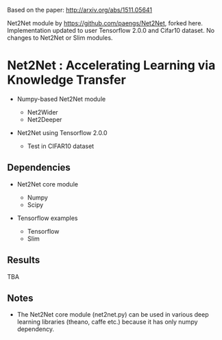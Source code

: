 Based on the paper: http://arxiv.org/abs/1511.05641

Net2Net module by https://github.com/paengs/Net2Net, forked here. Implementation updated to user Tensorflow 2.0.0 and Cifar10 dataset. No changes to Net2Net or Slim modules.

# Net2Net : Accelerating Learning via Knowledge Transfer

- Numpy-based Net2Net module
  - Net2Wider
  - Net2Deeper

- Net2Net using Tensorflow 2.0.0
  - Test in CIFAR10 dataset

## Dependencies

- Net2Net core module
  - Numpy
  - Scipy

- Tensorflow examples
  - Tensorflow
  - Slim

## Results

TBA

## Notes
- The Net2Net core module (net2net.py) can be used in various deep learning libraries (theano, caffe etc.) because it has only numpy dependency.
